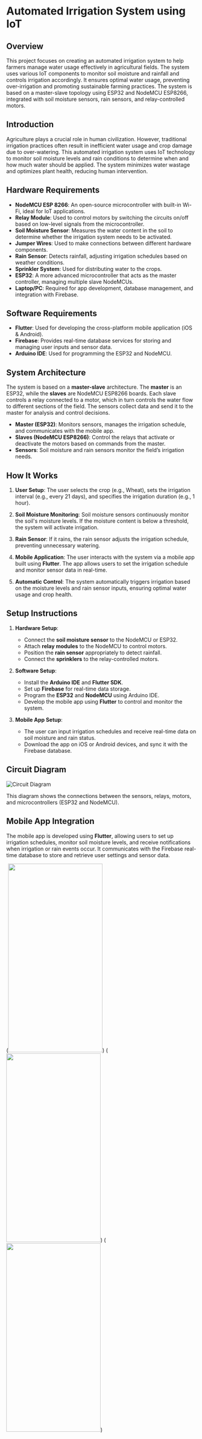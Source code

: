# Automated Irrigation System using IoT

## Overview

This project focuses on creating an automated irrigation system to help farmers manage water usage effectively in agricultural fields. The system uses various IoT components to monitor soil moisture and rainfall and controls irrigation accordingly. It ensures optimal water usage, preventing over-irrigation and promoting sustainable farming practices. The system is based on a master-slave topology using ESP32 and NodeMCU ESP8266, integrated with soil moisture sensors, rain sensors, and relay-controlled motors.

## Introduction

Agriculture plays a crucial role in human civilization. However, traditional irrigation practices often result in inefficient water usage and crop damage due to over-watering. This automated irrigation system uses IoT technology to monitor soil moisture levels and rain conditions to determine when and how much water should be applied. The system minimizes water wastage and optimizes plant health, reducing human intervention.

## Hardware Requirements

- **NodeMCU ESP 8266**: An open-source microcontroller with built-in Wi-Fi, ideal for IoT applications.
- **Relay Module**: Used to control motors by switching the circuits on/off based on low-level signals from the microcontroller.
- **Soil Moisture Sensor**: Measures the water content in the soil to determine whether the irrigation system needs to be activated.
- **Jumper Wires**: Used to make connections between different hardware components.
- **Rain Sensor**: Detects rainfall, adjusting irrigation schedules based on weather conditions.
- **Sprinkler System**: Used for distributing water to the crops.
- **ESP32**: A more advanced microcontroller that acts as the master controller, managing multiple slave NodeMCUs.
- **Laptop/PC**: Required for app development, database management, and integration with Firebase.

## Software Requirements

- **Flutter**: Used for developing the cross-platform mobile application (iOS & Android).
- **Firebase**: Provides real-time database services for storing and managing user inputs and sensor data.
- **Arduino IDE**: Used for programming the ESP32 and NodeMCU.
  
## System Architecture

The system is based on a **master-slave** architecture. The **master** is an ESP32, while the **slaves** are NodeMCU ESP8266 boards. Each slave controls a relay connected to a motor, which in turn controls the water flow to different sections of the field. The sensors collect data and send it to the master for analysis and control decisions.

- **Master (ESP32)**: Monitors sensors, manages the irrigation schedule, and communicates with the mobile app.
- **Slaves (NodeMCU ESP8266)**: Control the relays that activate or deactivate the motors based on commands from the master.
- **Sensors**: Soil moisture and rain sensors monitor the field’s irrigation needs.

## How It Works

1. **User Setup**: The user selects the crop (e.g., Wheat), sets the irrigation interval (e.g., every 21 days), and specifies the irrigation duration (e.g., 1 hour).
   
2. **Soil Moisture Monitoring**: Soil moisture sensors continuously monitor the soil's moisture levels. If the moisture content is below a threshold, the system will activate irrigation.

3. **Rain Sensor**: If it rains, the rain sensor adjusts the irrigation schedule, preventing unnecessary watering.

4. **Mobile Application**: The user interacts with the system via a mobile app built using **Flutter**. The app allows users to set the irrigation schedule and monitor sensor data in real-time.

5. **Automatic Control**: The system automatically triggers irrigation based on the moisture levels and rain sensor inputs, ensuring optimal water usage and crop health.

## Setup Instructions

1. **Hardware Setup**:
   - Connect the **soil moisture sensor** to the NodeMCU or ESP32.
   - Attach **relay modules** to the NodeMCU to control motors.
   - Position the **rain sensor** appropriately to detect rainfall.
   - Connect the **sprinklers** to the relay-controlled motors.
   
2. **Software Setup**:
   - Install the **Arduino IDE** and **Flutter SDK**.
   - Set up **Firebase** for real-time data storage.
   - Program the **ESP32** and **NodeMCU** using Arduino IDE.
   - Develop the mobile app using **Flutter** to control and monitor the system.
   
3. **Mobile App Setup**:
   - The user can input irrigation schedules and receive real-time data on soil moisture and rain status.
   - Download the app on iOS or Android devices, and sync it with the Firebase database.

## Circuit Diagram

![Circuit Diagram](https://github.com/nixx210/Automatic-Irrigation-System/blob/main/Sample%20SS/WhatsApp%20Image%202022-10-15%20at%2010.35.55%20AM.jpeg)

This diagram shows the connections between the sensors, relays, motors, and microcontrollers (ESP32 and NodeMCU).

## Mobile App Integration

The mobile app is developed using **Flutter**, allowing users to set up irrigation schedules, monitor soil moisture levels, and receive notifications when irrigation or rain events occur. It communicates with the Firebase real-time database to store and retrieve user settings and sensor data.

(<img src="https://github.com/nixx210/Automatic-Irrigation-System/blob/main/Sample%20SS/Screenshot_20221222-103727.png" width="250" height="500" />) (<img src="https://github.com/nixx210/Automatic-Irrigation-System/blob/main/Sample%20SS/Screenshot_20221222-103730.png" width="250" height="500" />)
(<img src="https://github.com/nixx210/Automatic-Irrigation-System/blob/main/Sample%20SS/Screenshot_20221222-104906.png" width="250" height="500" />)



